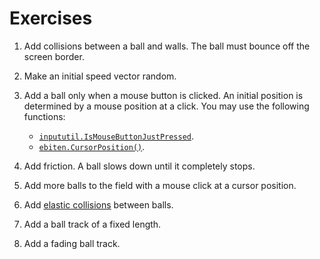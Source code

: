 # Exercises

1. Add collisions between a ball and walls. The ball must bounce off the screen
   border.
2. Make an initial speed vector random.
3. Add a ball only when a mouse button is clicked. An initial position is
   determined by a mouse position at a click. You may use the following
   functions:

    * [`inpututil.IsMouseButtonJustPressed`](https://pkg.go.dev/github.com/hajimehoshi/ebiten/inpututil#IsMouseButtonJustPressed).
    * [`ebiten.CursorPosition()`](https://pkg.go.dev/github.com/hajimehoshi/ebiten/v2#CursorPosition).

4. Add friction. A ball slows down until it completely stops.
5. Add more balls to the field with a mouse click at a cursor position.
6. Add [elastic collisions](https://en.wikipedia.org/wiki/Elastic_collision)
   between balls.
7. Add a ball track of a fixed length.
8. Add a fading ball track.
